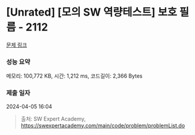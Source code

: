 # [Unrated] [모의 SW 역량테스트] 보호 필름 - 2112 

[문제 링크](https://swexpertacademy.com/main/code/problem/problemDetail.do?contestProbId=AV5V1SYKAaUDFAWu) 

### 성능 요약

메모리: 100,772 KB, 시간: 1,212 ms, 코드길이: 2,366 Bytes

### 제출 일자

2024-04-05 16:04



> 출처: SW Expert Academy, https://swexpertacademy.com/main/code/problem/problemList.do